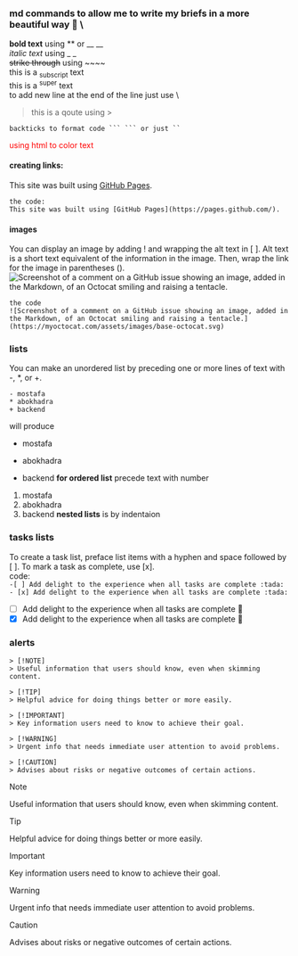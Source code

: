 ### md commands to allow me to write my briefs in a more beautiful way 💚 \

**bold text** using ** or __ __ \
_italic text_ using _ _ \
~~strike through~~ using ~~~~ \
this is a <sub>subscript</sub> text \
this is a <sup>super</sup> text \
to add new line at the end of the line just use \\ 
> this is a qoute using >
```
backticks to format code ``` ``` or just `` 
```
<font style="color: red">using html to color text</font>
#### creating links: 
This site was built using [GitHub Pages](https://pages.github.com/).
```
the code:
This site was built using [GitHub Pages](https://pages.github.com/).
```
#### images
You can display an image by adding ! and wrapping the alt text in [ ]. Alt text is a short text equivalent of the information in the image. Then, wrap the link for the image in parentheses ().
![Screenshot of a comment on a GitHub issue showing an image, added in the Markdown, of an Octocat smiling and raising a tentacle.](https://myoctocat.com/assets/images/base-octocat.svg)
```
the code
![Screenshot of a comment on a GitHub issue showing an image, added in the Markdown, of an Octocat smiling and raising a tentacle.](https://myoctocat.com/assets/images/base-octocat.svg)
```
### lists
You can make an unordered list by preceding one or more lines of text with -, *, or +.
```
- mostafa
* abokhadra
+ backend
```
will produce
- mostafa
* abokhadra
+ backend
**for ordered list** precede text with number
1. mostafa
2. abokhadra
3. backend
**nested lists** is by indentaion
### tasks lists
To create a task list, preface list items with a hyphen and space followed by [ ]. To mark a task as complete, use [x]. \
code:\
`-[ ] Add delight to the experience when all tasks are complete :tada:`
`- [x] Add delight to the experience when all tasks are complete :tada:`
- [ ] Add delight to the experience when all tasks are complete :tada:
- [x] Add delight to the experience when all tasks are complete :tada:
### alerts
```
> [!NOTE]
> Useful information that users should know, even when skimming content.

> [!TIP]
> Helpful advice for doing things better or more easily.

> [!IMPORTANT]
> Key information users need to know to achieve their goal.

> [!WARNING]
> Urgent info that needs immediate user attention to avoid problems.

> [!CAUTION]
> Advises about risks or negative outcomes of certain actions.
```
> [!NOTE]
> Useful information that users should know, even when skimming content.

> [!TIP]
> Helpful advice for doing things better or more easily.

> [!IMPORTANT]
> Key information users need to know to achieve their goal.

> [!WARNING]
> Urgent info that needs immediate user attention to avoid problems.

> [!CAUTION]
> Advises about risks or negative outcomes of certain actions.
